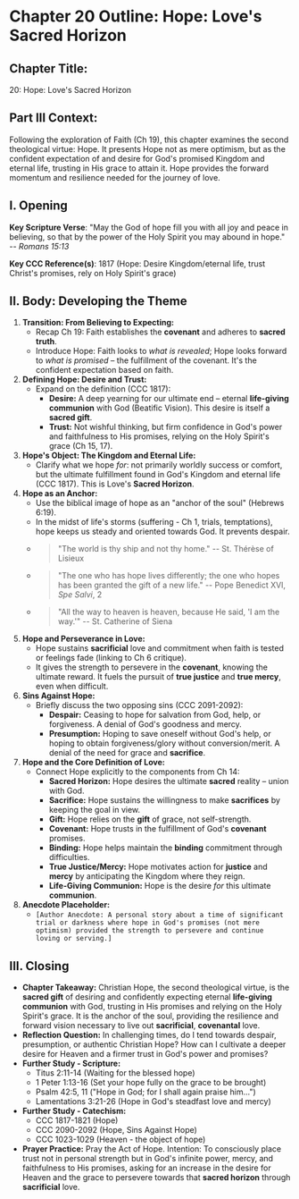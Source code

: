 # Chapter 20 Outline: Hope: Love's Sacred Horizon

## Chapter Title:
20: Hope: Love's Sacred Horizon

## Part III Context:
Following the exploration of Faith (Ch 19), this chapter examines the second theological virtue: Hope. It presents Hope not as mere optimism, but as the confident expectation of and desire for God's promised Kingdom and eternal life, trusting in His grace to attain it. Hope provides the forward momentum and resilience needed for the journey of love.

## I. Opening


**Key Scripture Verse**: "May the God of hope fill you with all joy and peace in believing, so that by the power of the Holy Spirit you may abound in hope." -- *Romans 15:13*

**Key CCC Reference(s)**: 1817 (Hope: Desire Kingdom/eternal life, trust Christ's promises, rely on Holy Spirit's grace)

## II. Body: Developing the Theme

1.  **Transition: From Believing to Expecting:**
    *   Recap Ch 19: Faith establishes the **covenant** and adheres to **sacred truth**.
    *   Introduce Hope: Faith looks to *what is revealed*; Hope looks forward to *what is promised* – the fulfillment of the covenant. It's the confident expectation based on faith.
2.  **Defining Hope: Desire and Trust:**
    *   Expand on the definition (CCC 1817):
        *   **Desire:** A deep yearning for our ultimate end – eternal **life-giving communion** with God (Beatific Vision). This desire is itself a **sacred gift**.
        *   **Trust:** Not wishful thinking, but firm confidence in God's power and faithfulness to His promises, relying on the Holy Spirit's grace (Ch 15, 17).
3.  **Hope's Object: The Kingdom and Eternal Life:**
    *   Clarify what we hope *for*: not primarily worldly success or comfort, but the ultimate fulfillment found in God's Kingdom and eternal life (CCC 1817). This is Love's **Sacred Horizon**.
4.  **Hope as an Anchor:**
    *   Use the biblical image of hope as an "anchor of the soul" (Hebrews 6:19).
    *   In the midst of life's storms (suffering - Ch 1, trials, temptations), hope keeps us steady and oriented towards God. It prevents despair.
    *   > "The world is thy ship and not thy home." -- St. Thérèse of Lisieux
    *   > "The one who has hope lives differently; the one who hopes has been granted the gift of a new life." -- Pope Benedict XVI, *Spe Salvi*, 2
    *   > "All the way to heaven is heaven, because He said, 'I am the way.'" -- St. Catherine of Siena
5.  **Hope and Perseverance in Love:**
    *   Hope sustains **sacrificial** love and commitment when faith is tested or feelings fade (linking to Ch 6 critique).
    *   It gives the strength to persevere in the **covenant**, knowing the ultimate reward. It fuels the pursuit of **true justice** and **true mercy**, even when difficult.
6.  **Sins Against Hope:**
    *   Briefly discuss the two opposing sins (CCC 2091-2092):
        *   **Despair:** Ceasing to hope for salvation from God, help, or forgiveness. A denial of God's goodness and mercy.
        *   **Presumption:** Hoping to save oneself without God's help, or hoping to obtain forgiveness/glory without conversion/merit. A denial of the need for grace and **sacrifice**.
7.  **Hope and the Core Definition of Love:**
    *   Connect Hope explicitly to the components from Ch 14:
        *   **Sacred Horizon:** Hope desires the ultimate **sacred** reality – union with God.
        *   **Sacrifice:** Hope sustains the willingness to make **sacrifices** by keeping the goal in view.
        *   **Gift:** Hope relies on the **gift** of grace, not self-strength.
        *   **Covenant:** Hope trusts in the fulfillment of God's **covenant** promises.
        *   **Binding:** Hope helps maintain the **binding** commitment through difficulties.
        *   **True Justice/Mercy:** Hope motivates action for **justice** and **mercy** by anticipating the Kingdom where they reign.
        *   **Life-Giving Communion:** Hope is the desire *for* this ultimate **communion**.
8.  **Anecdote Placeholder:**
    *   `[Author Anecdote: A personal story about a time of significant trial or darkness where hope in God's promises (not mere optimism) provided the strength to persevere and continue loving or serving.]`

## III. Closing

*   **Chapter Takeaway:** Christian Hope, the second theological virtue, is the **sacred gift** of desiring and confidently expecting eternal **life-giving communion** with God, trusting in His promises and relying on the Holy Spirit's grace. It is the anchor of the soul, providing the resilience and forward vision necessary to live out **sacrificial**, **covenantal** love.
*   **Reflection Question:** In challenging times, do I tend towards despair, presumption, or authentic Christian Hope? How can I cultivate a deeper desire for Heaven and a firmer trust in God's power and promises?
*   **Further Study - Scripture:**
    *   Titus 2:11-14 (Waiting for the blessed hope)
    *   1 Peter 1:13-16 (Set your hope fully on the grace to be brought)
    *   Psalm 42:5, 11 ("Hope in God; for I shall again praise him...")
    *   Lamentations 3:21-26 (Hope in God's steadfast love and mercy)
*   **Further Study - Catechism:**
    *   CCC 1817-1821 (Hope)
    *   CCC 2090-2092 (Hope, Sins Against Hope)
    *   CCC 1023-1029 (Heaven - the object of hope)
*   **Prayer Practice:** Pray the Act of Hope. Intention: To consciously place trust not in personal strength but in God's infinite power, mercy, and faithfulness to His promises, asking for an increase in the desire for Heaven and the grace to persevere towards that **sacred horizon** through **sacrificial** love.

